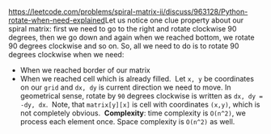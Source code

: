 https://leetcode.com/problems/spiral-matrix-ii/discuss/963128/Python-rotate-when-need-explained
​
Let us notice one clue property about our spiral matrix: first we need to go to the right and rotate clockwise 90 degrees, then we go down and again when we reached bottom, we rotate 90 degrees clockwise and so on. So, all we need to do is to rotate 90 degrees clockwise when we need:
​
- When we reached border of our matrix
- When we reached cell which is already filled.
​
Let `x, y` be coordinates on our `grid` and `dx, dy` is current direction we need to move. In geometrical sense, rotate by `90` degrees clockwise is written as `dx, dy = -dy, dx`.
​
Note, that `matrix[y][x]` is cell with coordinates `(x,y)`, which is not completely obvious.
​
**Complexity**: time complexity is `O(n^2)`, we process each element once. Space complexity is `O(n^2)` as well.
​
​